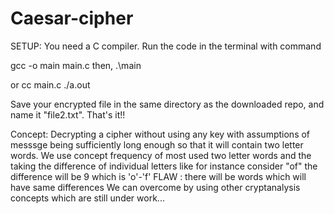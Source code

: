 # Caesar-cipher
SETUP:
You need a C compiler.
Run the code in the terminal with command

gcc -o main main.c
then, 
.\main

or 
cc main.c 
./a.out

Save your encrypted file in the same directory as the downloaded repo, and name it "file2.txt".
That's it!!

Concept:
Decrypting a cipher without using any key with assumptions of messsge being sufficiently long enough so that it will contain two letter words.
We use concept frequency of most used two letter words 
and the taking the difference of individual letters like for instance
 consider "of" the difference will be 9 which is 'o'-'f'
FLAW : there will be words which will have same differences
 We can overcome by using other cryptanalysis concepts which are still under work... 

